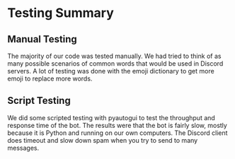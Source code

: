 # Testing Summary
## Manual Testing
The majority of our code was tested manually.  We had tried to think of as many possible scenarios of common words that would be used in Discord servers.  A lot of testing was done with the emoji dictionary to get more emoji to replace more words.
## Script Testing
We did some scripted testing with pyautogui to test the throughput and response time of the bot.  The results were that the bot is fairly slow, mostly because it is Python and running on our own computers.  The Discord client does timeout and slow down spam when you try to send to many messages.  